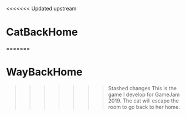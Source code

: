 <<<<<<< Updated upstream
# CatBackHome
=======
# WayBackHome
>>>>>>> Stashed changes
This is the game I develop for GameJam 2019. The cat will escape the room to go back to her home. 

